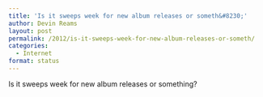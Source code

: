 ```yaml
---
title: 'Is it sweeps week for new album releases or someth&#8230;'
author: Devin Reams
layout: post
permalink: /2012/is-it-sweeps-week-for-new-album-releases-or-someth/
categories:
  - Internet
format: status
---
```

Is it sweeps week for new album releases or something?